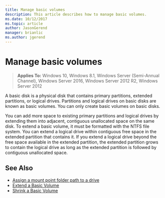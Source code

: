```yaml
---
title: Manage basic volumes
description: This article describes how to manage basic volumes.
ms.date: 10/12/2017
ms.topic: article
author: JasonGerend
manager: brianlic
ms.author: jgerend
---
```


# Manage basic volumes

> **Applies To:** Windows 10, Windows 8.1, Windows Server (Semi-Annual Channel), Windows Server 2016, Windows Server 2012 R2, Windows Server 2012

A basic disk is a physical disk that contains primary partitions, extended partitions, or logical drives. Partitions and logical drives on basic disks are known as basic volumes. You can only create basic volumes on basic disks.

You can add more space to existing primary partitions and logical drives by extending them into adjacent, contiguous unallocated space on the same disk. To extend a basic volume, it must be formatted with the NTFS file system. You can extend a logical drive within contiguous free space in the extended partition that contains it. If you extend a logical drive beyond the free space available in the extended partition, the extended partition grows to contain the logical drive as long as the extended partition is followed by contiguous unallocated space.

## See Also

-   [Assign a mount point folder path to a drive](assign-a-mount-point-folder-path-to-a-drive.md)
-   [Extend a Basic Volume](extend-a-basic-volume.md)
-   [Shrink a Basic Volume](shrink-a-basic-volume.md)